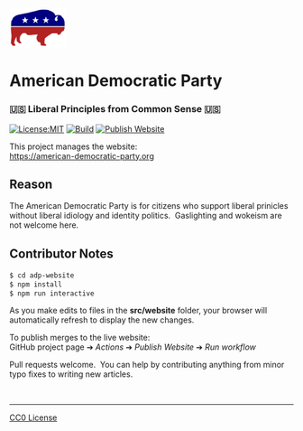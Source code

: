 <img src=src/website/assets/logos/adp-bison-logo.svg width=100 alt=logo>

# American Democratic Party
### 🇺🇸 Liberal Principles from Common Sense 🇺🇸

[![License:MIT](https://img.shields.io/badge/License-CC0-blue.svg)](https://github.com/american-democratic-party/adp-website/blob/main/LICENSE.txt)
[![Build](https://github.com/american-democratic-party/adp-website/actions/workflows/run-spec-on-push.yaml/badge.svg)](https://github.com/american-democratic-party/adp-website/actions/workflows/run-spec-on-push.yaml)
[![Publish Website](https://github.com/american-democratic-party/adp-website/actions/workflows/publish-website.yaml/badge.svg)](https://github.com/american-democratic-party/adp-website/actions/workflows/publish-website.yaml)

This project manages the website:<br>
https://american-democratic-party.org

## Reason

The American Democratic Party is for citizens who support liberal prinicles without liberal idiology and identity politics.&nbsp;
Gaslighting and wokeism are not welcome here.

## Contributor Notes
```shell
$ cd adp-website
$ npm install
$ npm run interactive
```
As you make edits to files in the **src/website** folder, your browser will automatically refresh to display the new changes.

To publish merges to the live website:<br>
GitHub project page &#10132; _Actions_ &#10132; _Publish Website_ &#10132; _Run workflow_

Pull requests welcome.&nbsp;
You can help by contributing anything from minor typo fixes to writing new articles.

<br>

---

[CC0 License](LICENSE.txt)

